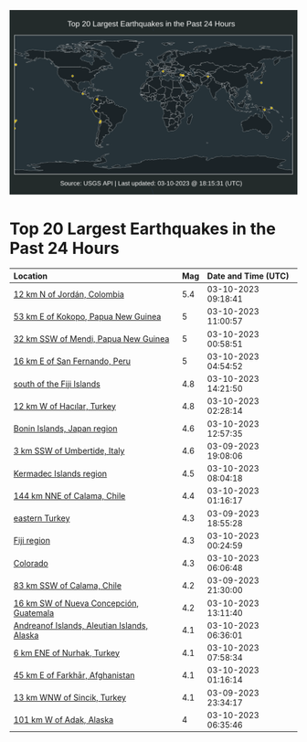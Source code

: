 ![Map](./map.png)

# Top 20 Largest Earthquakes in the Past 24 Hours

| Location | Mag | Date and Time (UTC) |
|:---|:---|:---|
| [12 km N of Jordán, Colombia](https://earthquake.usgs.gov/earthquakes/eventpage/us7000jirz) | 5.4 | 03-10-2023 09:18:41 |
| [53 km E of Kokopo, Papua New Guinea](https://earthquake.usgs.gov/earthquakes/eventpage/us7000jise) | 5 | 03-10-2023 11:00:57 |
| [32 km SSW of Mendi, Papua New Guinea](https://earthquake.usgs.gov/earthquakes/eventpage/us7000jip0) | 5 | 03-10-2023 00:58:51 |
| [16 km E of San Fernando, Peru](https://earthquake.usgs.gov/earthquakes/eventpage/us7000jiqc) | 5 | 03-10-2023 04:54:52 |
| [south of the Fiji Islands](https://earthquake.usgs.gov/earthquakes/eventpage/us7000jiu7) | 4.8 | 03-10-2023 14:21:50 |
| [12 km W of Hacılar, Turkey](https://earthquake.usgs.gov/earthquakes/eventpage/us7000jiph) | 4.8 | 03-10-2023 02:28:14 |
| [Bonin Islands, Japan region](https://earthquake.usgs.gov/earthquakes/eventpage/us7000jisq) | 4.6 | 03-10-2023 12:57:35 |
| [3 km SSW of Umbertide, Italy](https://earthquake.usgs.gov/earthquakes/eventpage/us7000jiky) | 4.6 | 03-09-2023 19:08:06 |
| [Kermadec Islands region](https://earthquake.usgs.gov/earthquakes/eventpage/us7000jirq) | 4.5 | 03-10-2023 08:04:18 |
| [144 km NNE of Calama, Chile](https://earthquake.usgs.gov/earthquakes/eventpage/us7000jip4) | 4.4 | 03-10-2023 01:16:17 |
| [eastern Turkey](https://earthquake.usgs.gov/earthquakes/eventpage/us7000jikw) | 4.3 | 03-09-2023 18:55:28 |
| [Fiji region](https://earthquake.usgs.gov/earthquakes/eventpage/us7000jinj) | 4.3 | 03-10-2023 00:24:59 |
| [Colorado](https://earthquake.usgs.gov/earthquakes/eventpage/us7000jiqv) | 4.3 | 03-10-2023 06:06:48 |
| [83 km SSW of Calama, Chile](https://earthquake.usgs.gov/earthquakes/eventpage/us7000jimb) | 4.2 | 03-09-2023 21:30:00 |
| [16 km SW of Nueva Concepción, Guatemala](https://earthquake.usgs.gov/earthquakes/eventpage/us7000jist) | 4.2 | 03-10-2023 13:11:40 |
| [Andreanof Islands, Aleutian Islands, Alaska](https://earthquake.usgs.gov/earthquakes/eventpage/us7000jirl) | 4.1 | 03-10-2023 06:36:01 |
| [6 km ENE of Nurhak, Turkey](https://earthquake.usgs.gov/earthquakes/eventpage/us7000jirp) | 4.1 | 03-10-2023 07:58:34 |
| [45 km E of Farkhār, Afghanistan](https://earthquake.usgs.gov/earthquakes/eventpage/us7000jip6) | 4.1 | 03-10-2023 01:16:14 |
| [13 km WNW of Sincik, Turkey](https://earthquake.usgs.gov/earthquakes/eventpage/us7000jin6) | 4.1 | 03-09-2023 23:34:17 |
| [101 km W of Adak, Alaska](https://earthquake.usgs.gov/earthquakes/eventpage/us7000jirj) | 4 | 03-10-2023 06:35:46 |
